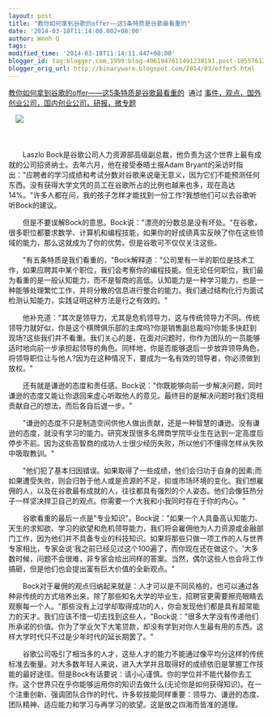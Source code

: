 ```yaml
---
layout: post
title: "教你如何拿到谷歌的offer——这5条特质是谷歌最看重的"
date: '2014-03-18T11:14:00.002+08:00'
author: Wenh Q
tags:
modified_time: '2014-03-18T11:14:11.447+08:00'
blogger_id: tag:blogger.com,1999:blog-4961947611491238191.post-1055761283128360727
blogger_orig_url: http://binaryware.blogspot.com/2014/03/offer5.html
---
```

[教你如何拿到谷歌的offer——这5条特质是谷歌最看重的](http://www.kuailiyu.com/article/8800.html)  通过
[事件，观点，国外创业公司，国内创业公司，研报，微专题](http://www.kuailiyu.com/)


　![](https://images-blogger-opensocial.googleusercontent.com/gadgets/proxy?url=http%3A%2F%2Fwww.kuailiyu.com%2Fuploadfile%2F2014%2F0318%2F20140318082945298.jpg&container=blogger&gadget=a&rewriteMime=image%2F*)

　

　　Laszlo
Bock是谷歌公司人力资源部高级副总裁，他负责为这个世界上最有成就的公司招贤纳士。去年六月，他在接受泰晤士报Adam
Bryant的采访时指出："应聘者的学习成绩和考试分数对谷歌来说毫无意义，因为它们不能预测任何东西。没有获得大学文凭的员工在谷歌所占的比例也越来也多，现在高达14%。"许多人都在问，我的孩子怎样才能找到一份工作?我想他们可以去谷歌听听Bock的建议。

　　但是不要误解Bock的意思。Bock说："漂亮的分数总是没有坏处。"在谷歌，很多职位都要求数学、计算机和编程技能，如果你的好成绩真实反映了你在这些领域的能力，那么这就成为了你的优势。但是谷歌可不仅仅关注这些。

　　"有五条特质是我们看重的，"Bock解释道："公司里有一半的职位是技术工作，如果应聘其中某个职位，我们会考察你的编程技能。但无论任何职位，我们最为看重的是一般认知能力，而不是智商的高低。认知能力是一种学习能力，也是一种能够处理繁忙工作，并将分散的信息进行整合的能力。我们通过结构化行为面试检测认知能力，实践证明这种方法是行之有效的。"

　　他补充道："其次是领导力，尤其是危机领导力，这与传统领导力不同。传统领导力就好似，你是这个棋牌俱乐部的主席吗?你是销售副总裁吗?你能多快赶到现场?这些我们并不看重。我们关心的是，在面对问题时，你作为团队的一员能够适时地向前一步承担起领导的角色。同样地，你是否能够退后一步放弃领导角色，将领导职位让与他人?因为在这种情况下，要成为一名有效的领导者，你必须做到放权。"

　　还有就是谦逊的态度和责任感。Bock说："你既能够向前一步解决问题，同时谦逊的态度又能让你退回来虚心听取他人的意见。最终目的是解决问题时我们竞相贡献自己的想法，而后各自后退一步。"

　　"谦逊的态度不只是制造空间供他人做出贡献，还是一种智慧的谦逊。没有谦逊的态度，就没有学习的能力。研究发现很多名牌商学院毕业生在达到一定高度后停步不前。因为这些高智商的成功人士很少经历失败，所以他们不懂得怎样从失败中吸取教训。"

　　"他们犯了基本归因错误。如果取得了一些成绩，他们会归功于自身的因素;而如果遭受失败，则会归咎于他人或是资源的不足，抑或市场环境的变化。我们想雇佣的人，以及在谷歌最有成就的人，往往都具有强烈的个人姿态。他们会像狂热分子一样坚决捍卫自己的观点。你需要一个大我和小我同时存在于你的内心。"

　　谷歌看重的最后一点是"专业知识"。Bock说："如果一个人具备高认知能力、天生的求知欲、学习的欲望和危机领导能力，我们将会雇佣他为人力资源或金融部门工作，因为他们并不具备专业的科技知识。如果将那些只做一项工作的人与世界专家相比，专家会说'我之前已经见过这个100遍了，而你现在还在做这个。'大多数时候，问题不会很难，非专家会给出同样的答案。当然，偶尔这些人也会将工作搞砸，但是他们也会提出富有巨大价值的全新观点。"

　　Bock对于雇佣的观点归纳起来就是：人才可以是不同风格的，也可以通过各种非传统的方式培养出来。除了那些知名大学的毕业生，招聘官更需要擦亮眼睛去观察每一个人。"那些没有上过学却取得成功的人，你会发现他们都是具有超常能力的天才。我们应该不惜一切去找到这些人，"Bock说："很多大学没有传递他们所承诺的价值。你为了学业欠下大笔贷款，却没有学到对你人生最有用的东西。这样大学时代只不过是少年时代的延长期罢了。"

　　谷歌公司吸引了相当多的人才，这些人才的能力不能通过像平均分这样的传统标准去衡量。对大多数年轻人来说，进入大学并且取得好的成绩依旧是掌握工作技能的最好途径。但是Bock有话要说：请小心谨慎。你的学位并不能代替你去工作。这个世界只在乎你能够运用你的知识去做什么(无论你是如何获得知识)。在一个注重创新、强调团队合作的时代，许多软技能同样重要：领导力、谦逊的态度、团队精神、适应能力和学习与再学习的欲望。这是放之四海而皆准的道理。
